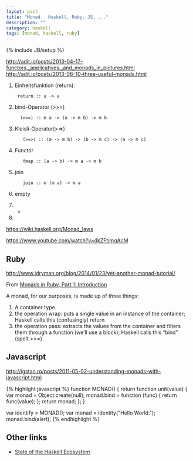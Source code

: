 ```yaml
---
layout: post
title: "Monad   Haskell, Ruby, JS, ..."
description: ""
category: haskell
tags: [monad, haskell, ruby]
---
```

{% include JB/setup %}




<http://adit.io/posts/2013-04-17-functors,_applicatives,_and_monads_in_pictures.html>
<http://adit.io/posts/2013-06-10-three-useful-monads.html>



1. Einheitsfunktion (return):
    <pre><code> return :: a -> a  </code></pre>

2. bind-Operator (&gt;&gt;=)
    <pre><code>  (>>=) :: m a -> (a -> m b) -> m b   </code></pre>

3. Kleisli-Operator(&gt;=&gt;)
    <pre><code>   (>=>) :: (a -> m b) -> (b -> m c) -> (a -> m c)   </code></pre>

4. Functor
    <pre><code>   fmap :: (a -> b) -> m a -> m b    </code></pre>

5. join
    <pre><code>   join :: m (m a) -> m a    </code></pre>

6. empty

7. +

8.

https://wiki.haskell.org/Monad_laws



https://www.youtube.com/watch?v=dkZFtimgAcM


## Ruby

http://www.idryman.org/blog/2014/01/23/yet-another-monad-tutorial/




From [Monads in Ruby, Part 1: Introduction](http://moonbase.rydia.net/mental/writings/programming/monads-in-ruby/00introduction.html)


A monad, for our purposes, is made up of three things:

1. A container type.
2. the operation wrap: puts a single value in an instance of the container; Haskell calls this (confusingly) return
3. the operation pass: extracts the values from the container and filters them through a function (we’ll use a block); Haskell calls this “bind” (spelt >>=)





## Javascript

http://igstan.ro/posts/2011-05-02-understanding-monads-with-javascript.html



{% highlight javascript %}
function MONAD() {
	return function unit(value) {
        var monad = Object.create(null);
        monad.bind = function (func) {
            return func(value);
        };
        return monad;
    };
}

var identify = MONAD();
var monad = identity("Hello World.");
monad.bind(alert);
{% endhighlight %}




## Other links

* [State of the Haskell Ecosystem](http://www.haskellforall.com/2015/08/state-of-haskell-ecosystem-august-2015.html#logging)

